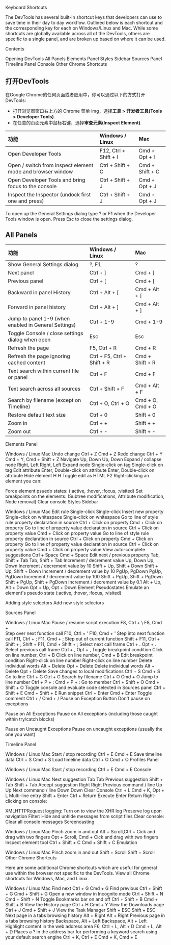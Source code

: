 Keyboard Shortcuts

The DevTools has several built-in shortcut keys that developers can use to save time in their day to day workflow. Outlined below is each shortcut and the corresponding key for each on Windows/Linux and Mac. While some shortcuts are globally available across all of the DevTools, others are specific to a single panel, and are broken up based on where it can be used.

Contents

Opening DevTools
All Panels
Elements Panel
Styles Sidebar
Sources Panel
Timeline Panel
Console
Other Chrome Shortcuts


打开DevTools
---


在Google Chrome的任何页面或者应用中，你可以通过以下的方式打开 DevTools:

*	打开浏览器窗口右上方的 Chrome 菜单 img，选择**工具 > 开发者工具(Tools > Developer Tools)**.
*	在任意的页面元素中鼠标右键，选择**审查元素(Inspect Element)**.

功能       | Windows / Linux | Mac
:------------- | :--- | :-------------------------------------
Open Developer Tools          | F12, Ctrl + Shift + I   | Cmd + Opt + I
Open / switch from inspect element mode and browser window   | Ctrl + Shift + C   | Cmd + Shift + C
Open Developer Tools and bring focus to the console | Ctrl + Shift + J   | Cmd + Opt + J
Inspect the Inspector (undock first one and press)  | Ctrl + Shift + J   | Cmd + Opt + J


    
To open up the General Settings dialog type ? or F1 when the Developer Tools window is open. Press Esc to close the settings dialog.

All Panels
---

功能       | Windows / Linux | Mac
:------------- | :--- | :-------------------------------------
Show General Settings dialog   |  ?, F1  |  ?
Next panel |  Ctrl + ]  |   Cmd + ]
Previous panel |  Ctrl + [  |   Cmd + [
Backward in panel History    |  Ctrl + Alt + [    | Cmd + Alt + [
Forward in panel history    |   Ctrl + Alt + ]    | Cmd + Alt + ]
Jump to panel 1-9 (when enabled in General Settings)    |   Ctrl + 1-9    | Cmd + 1-9
Toggle Console / close settings dialog when open    |   Esc  |  Esc
Refresh the page     |  F5, Ctrl + R     |  Cmd + R
Refresh the page ignoring cached content    |   Ctrl + F5, Ctrl + Shift + R   | Cmd + Shift + R
Text search within current file or panel    |   Ctrl + F  |     Cmd + F
Text search across all sources   |  Ctrl + Shift + F    |   Cmd + Alt + F
Search by filename (except on Timeline)  |  Ctrl + O, Ctrl + O  |   Cmd + O, Cmd + O
Restore default text size  |    Ctrl + 0   |    Shift + 0
Zoom in  |  Ctrl + +     |  Shift + +
Zoom out   |    Ctrl + -     |  Shift + -


Elements Panel

Windows / Linux  Mac
Undo change Ctrl + Z    Cmd + Z
Redo change Ctrl + Y    Cmd + Y, Cmd + Shift + Z
Navigate    Up, Down    Up, Down
Expand / collapse node  Right, Left Right, Left
Expand node Single-click on tag Single-click on tag
Edit attribute  Enter, Double-click on attribute    Enter, Double-click on attribute
Hide element    H   H
Toggle edit as HTML F2
Right-clicking an element you can:

Force element psuedo states: (:active, :hover, :focus, :visited)
Set breakpoints on the elements: (Subtree modifications, Attribute modification, Node removal)
Clear console
Styles Sidebar

Windows / Linux  Mac
Edit rule   Single-click    Single-click
Insert new property Single-click on whitespace  Single-click on whitespace
Go to line of style rule property declaration in source Ctrl + Click on property    Cmd + Click on property
Go to line of property value declaration in source  Ctrl + Click on property value  Cmd + Click on property value
Go to line of style rule property declaration in source Ctrl + Click on property    Cmd + Click on property
Go to line of property value declaration in source  Ctrl + Click on property value  Cmd + Click on property value
View auto-complete suggestions  Ctrl + Space    Cmd + Space
Edit next / previous property   Tab, Shift + Tab    Tab, Shift + Tab
Increment / decrement value Up, Down    Up, Down
Increment / decrement value by 10   Shift + Up, Shift + Down    Shift + Up, Shift + Down
Increment / decrement value by 10   PgUp, PgDown    PgUp, PgDown
Increment / decrement value by 100  Shift + PgUp, Shift + PgDown    Shift + PgUp, Shift + PgDown
Increment / decrement value by 0.1  Alt + Up, Alt + Down    Opt + Up, Opt + Down
Element Pseudostates Emulate an element's pseudo state (:active, :hover, :focus, :visited)

Adding style selectors Add new style selectors

Sources Panel

Windows / Linux  Mac
Pause / resume script execution F8, Ctrl + \    F8, Cmd + \
Step over next function call    F10, Ctrl + '   F10, Cmd + '
Step into next function call    F11, Ctrl + ;   F11, Cmd + ;
Step out of current function    Shift + F11, Ctrl + Shift + ;   Shift + F11, Cmd + Shift + ;
Select next call frame  Ctrl + .    Opt + .
Select previous call frame  Ctrl + ,    Opt + ,
Toggle breakpoint condition Click on line number, Ctrl + B  Click on line number, Cmd + B
Edit breakpoint condition   Right-click on line number  Right-click on line number
Delete individual words Alt + Delete    Opt + Delete
Delete individual words Alt + Delete    Opt + Delete
Save changes to local modifications Ctrl + S    Cmd + S
Go to line  Ctrl + G    Ctrl + G
Search by filename  Ctrl + O    Cmd + O
Jump to line number Ctrl + P + :<number>    Cmd + P + :<number>
Go to member    Ctrl + Shift + O    Cmd + Shift + O
Toggle console and evaluate code selected in Sources panel  Ctrl + Shift + E    Cmd + Shift + E
Run snippet Ctrl + Enter    Cmd + Enter
Toggle comment  Ctrl + /    Cmd + /
Pause on Exception Button Don't pause on exceptions

Pause on All Exceptions Pause on All exceptions (including those caught within try/catch blocks)

Pause on Uncaught Exceptions Pause on uncaught exceptions (usually the one you want)

Timeline Panel

Windows / Linux  Mac
Start / stop recording  Ctrl + E    Cmd + E
Save timeline data  Ctrl + S    Cmd + S
Load timeline data  Ctrl + O    Cmd + O
Profiles Panel

Windows / Linux  Mac
Start / stop recording  Ctrl + E    Cmd + E
Console

Windows / Linux  Mac
Next suggestion Tab Tab
Previous suggestion Shift + Tab Shift + Tab
Accept suggestion   Right   Right
Previous command / line Up  Up
Next command / line Down    Down
Clear Console   Ctrl + L    Cmd + K, Opt + L
Multi-line entry    Shift + Enter   Ctrl + Return
Execute Enter   Return
Right-clicking on console:

XMLHTTPRequest logging: Turn on to view the XHR log
Preserve log upon navigation
Filter: Hide and unhide messages from script files
Clear console: Clear all console messages
Screencasting

Windows / Linux  Mac
Pinch zoom in and out   Alt + Scroll,Ctrl + Cick and drag with two fingers  Opt + Scroll, Cmd + Cick and drag with two fingers
Inspect element tool    Ctrl + Shift + C    Cmd + Shift + C
Emulation

Windows / Linux  Mac
Pinch zoom in and out   Shift + Scroll  Shift + Scroll
Other Chrome Shortcuts

Here are some additional Chrome shortcuts which are useful for general use within the browser not specific to the DevTools. View all Chrome shortcuts for Windows, Mac, and Linux.

Windows / Linux  Mac
Find next   Ctrl + G    Cmd + G
Find previous   Ctrl + Shift + G    Cmd + Shift + G
Open a new window in Incognito mode Ctrl + Shift + N    Cmd + Shift + N
Toggle Bookmarks bar on and off Ctrl + Shift + B    Cmd + Shift + B
View the History page   Ctrl + H    Cmd + Y
View the Downloads page Ctrl + J    Cmd + Shift + J
View the Task Manager   Shift + ESC Shift + ESC
Next page in a tabs browsing history    Alt + Right Alt + Right
Previous page in a tabs browsing history    Backspace, Alt + Left   Backspace, Alt + Left
Highlight content in the web address area   F6, Ctrl + L, Alt + D   Cmd + L, Alt + D
Places a ? in the address bar for performing a keyword
search using your default search engine Ctrl + K, Ctrl + E  Cmd + K, Cmd + E
